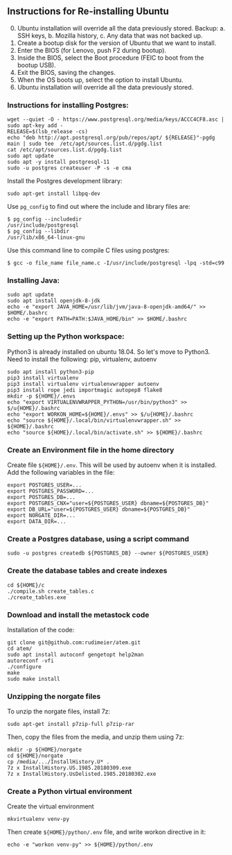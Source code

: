 ## Instructions for Re-installing Ubuntu

0. Ubuntu installation will override all the data previously stored. Backup:
   a. SSH keys,
   b. Mozilla history,
   c. Any data that was not backed up.
1. Create a bootup disk for the version of Ubuntu that we want to install.
2. Enter the BIOS (for Lenovo, push F2 during bootup).
3. Inside the BIOS, select the Boot procedure (FEIC to boot from the
bootup USB).
4. Exit the BIOS, saving the changes.
5. When the OS boots up, select the option to install Ubuntu.
6. Ubuntu installation will override all the data previously stored.


### Instructions for installing Postgres:
```
wget --quiet -O - https://www.postgresql.org/media/keys/ACCC4CF8.asc | sudo apt-key add -
RELEASE=$(lsb_release -cs)
echo "deb http://apt.postgresql.org/pub/repos/apt/ ${RELEASE}"-pgdg main | sudo tee  /etc/apt/sources.list.d/pgdg.list
cat /etc/apt/sources.list.d/pgdg.list
sudo apt update
sudo apt -y install postgresql-11
sudo -u postgres createuser -P -s -e cma
```

Install the Postgres development library:
```
sudo apt-get install libpq-dev
```

Use `pg_config` to find out where the include and library files are:
```
$ pg_config --includedir
/usr/include/postgresql
$ pg_config --libdir
/usr/lib/x86_64-linux-gnu
```

Use this command line to compile C files using postgres:
```
$ gcc -o file_name file_name.c -I/usr/include/postgresql -lpq -std=c99
```

### Installing Java:
```
sudo apt update
sudo apt install openjdk-8-jdk
echo -e "export JAVA_HOME=/usr/lib/jvm/java-8-openjdk-amd64/" >> $HOME/.bashrc
echo -e "export PATH=PATH:$JAVA_HOME/bin" >> $HOME/.bashrc
```

### Setting up the Python workspace:

Python3 is already installed on ubuntu 18.04.  So let's move to Python3.
Need to install the following: pip, virtualenv, autoenv

```
sudo apt install python3-pip
pip3 install virtualenv
pip3 install virtualenv virtualenvwrapper autoenv
pip3 install rope jedi importmagic autopep8 flake8
mkdir -p ${HOME}/.envs
echo "export VIRTUALENVWRAPPER_PYTHON=/usr/bin/python3" >> $/u{HOME}/.bashrc
echo "export WORKON_HOME=${HOME}/.envs" >> $/u{HOME}/.bashrc
echo "source ${HOME}/.local/bin/virtualenvwrapper.sh" >> ${HOME}/.bashrc
echo "source ${HOME}/.local/bin/activate.sh" >> ${HOME}/.bashrc
```

### Create an Environment file in the home directory

Create file `${HOME}/.env`.  This will be used by autoenv when it is
installed. Add the following variables in the file:

```
export POSTGRES_USER=...
export POSTGRES_PASSWORD=...
export POSTGRES_DB=...
export POSTGRES_CNX="user=${POSTGRES_USER} dbname=${POSTGRES_DB}"
export DB_URL="user=${POSTGRES_USER} dbname=${POSTGRES_DB}"
export NORGATE_DIR=...
export DATA_DIR=...
```

### Create a Postgres database, using a script command

```
sudo -u postgres createdb ${POSTGRES_DB} --owner ${POSTGRES_USER}
```

### Create the database tables and create indexes

```
cd ${HOME}/c
./compile.sh create_tables.c
./create_tables.exe
```

### Download and install the metastock code

Installation of the code:

```
git clone git@github.com:rudimeier/atem.git
cd atem/
sudo apt install autoconf gengetopt help2man
autoreconf -vfi
./configure 
make
sudo make install
```

### Unzipping the norgate files

To unzip the norgate files, install 7z:

```
sudo apt-get install p7zip-full p7zip-rar
```

Then, copy the files from the media, and unzip them using 7z:

```
mkdir -p ${HOME}/norgate
cd ${HOME}/norgate
cp /media/.../InstallHistory.U* .
7z x InstallHistory.US.1985.20180309.exe 
7z x InstallHistory.UsDelisted.1985.20180302.exe 
```

### Create a Python virtual environment

Create the virtual environment
```
mkvirtualenv venv-py
```

Then create `${HOME}/python/.env` file, and write workon directive in
it:
```
echo -e "workon venv-py" >> ${HOME}/python/.env
```

